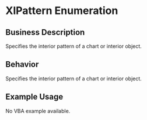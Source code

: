 # XlPattern Enumeration

## Business Description
Specifies the interior pattern of a chart or interior object.

## Behavior
Specifies the interior pattern of a chart or interior object.

## Example Usage
No VBA example available.